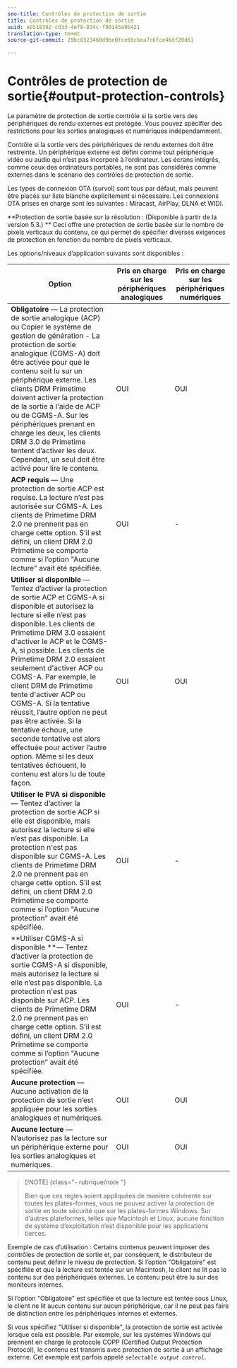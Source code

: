 ```yaml
---
seo-title: Contrôles de protection de sortie
title: Contrôles de protection de sortie
uuid: a0518392-cd33-4ef0-834c-f90145a9b421
translation-type: tm+mt
source-git-commit: 29bc8323460d9be0fce66cbea7c6fce46df20d61

---
```



# Contrôles de protection de sortie{#output-protection-controls}

Le paramètre de protection de sortie contrôle si la sortie vers des périphériques de rendu externes est protégée. Vous pouvez spécifier des restrictions pour les sorties analogiques et numériques indépendamment.

Contrôle si la sortie vers des périphériques de rendu externes doit être restreinte. Un périphérique externe est défini comme tout périphérique vidéo ou audio qui n’est pas incorporé à l’ordinateur. Les écrans intégrés, comme ceux des ordinateurs portables, ne sont pas considérés comme externes dans le scénario des contrôles de protection de sortie.

Les types de connexion OTA (survol) sont tous par défaut, mais peuvent être placés sur liste blanche explicitement si nécessaire. Les connexions OTA prises en charge sont les suivantes : Miracast, AirPlay, DLNA et WIDI.

**Protection de sortie basée sur la résolution : (Disponible à partir de la version 5.3.) ** Ceci offre une protection de sortie basée sur le nombre de pixels verticaux du contenu, ce qui permet de spécifier diverses exigences de protection en fonction du nombre de pixels verticaux.

Les options/niveaux d’application suivants sont disponibles :

| Option | Pris en charge sur les périphériques analogiques | Pris en charge sur les périphériques numériques |
|---|---|---|
| **Obligatoire** — La protection de sortie analogique (ACP) ou Copier le système de gestion de génération - La protection de sortie analogique (CGMS-A) doit être activée pour que le contenu soit lu sur un périphérique externe. Les clients DRM Primetime doivent activer la protection de la sortie à l&#39;aide de ACP ou de CGMS-A. Sur les périphériques prenant en charge les deux, les clients DRM 3.0 de Primetime tentent d’activer les deux. Cependant, un seul doit être activé pour lire le contenu. | OUI | OUI |
| **ACP requis** — Une protection de sortie ACP est requise. La lecture n’est pas autorisée sur CGMS-A. Les clients de Primetime DRM 2.0 ne prennent pas en charge cette option. S’il est défini, un client DRM 2.0 Primetime se comporte comme si l’option &quot;Aucune lecture&quot; avait été spécifiée. | OUI | - |
| **Utiliser si disponible** — Tentez d’activer la protection de sortie ACP et CGMS-A si disponible et autorisez la lecture si elle n’est pas disponible. Les clients de Primetime DRM 3.0 essaient d&#39;activer le ACP et le CGMS-A, si possible. Les clients de Primetime DRM 2.0 essaient seulement d&#39;activer ACP ou CGMS-A. Par exemple, le client DRM de Primetime tente d&#39;activer ACP ou CGMS-A. Si la tentative réussit, l’autre option ne peut pas être activée. Si la tentative échoue, une seconde tentative est alors effectuée pour activer l’autre option. Même si les deux tentatives échouent, le contenu est alors lu de toute façon. | OUI | OUI |
| **Utiliser le PVA si disponible** — Tentez d’activer la protection de sortie ACP si elle est disponible, mais autorisez la lecture si elle n’est pas disponible. La protection n&#39;est pas disponible sur CGMS-A. Les clients de Primetime DRM 2.0 ne prennent pas en charge cette option. S’il est défini, un client DRM 2.0 Primetime se comporte comme si l’option &quot;Aucune protection&quot; avait été spécifiée. | OUI | - |
| **Utiliser CGMS-A si disponible **— Tentez d’activer la protection de sortie CGMS-A si disponible, mais autorisez la lecture si elle n’est pas disponible. La protection n&#39;est pas disponible sur ACP. Les clients de Primetime DRM 2.0 ne prennent pas en charge cette option. S’il est défini, un client DRM 2.0 Primetime se comporte comme si l’option &quot;Aucune protection&quot; avait été spécifiée. | OUI | - |
| **Aucune protection** — Aucune activation de la protection de sortie n’est appliquée pour les sorties analogiques et numériques. | OUI | OUI |
| **Aucune lecture** — N’autorisez pas la lecture sur un périphérique externe pour les sorties analogiques et numériques. | OUI | OUI |

>[!NOTE] {class=&quot;- rubrique/note &quot;}
>
>Bien que ces règles soient appliquées de manière cohérente sur toutes les plates-formes, vous ne pouvez activer la protection de sortie en toute sécurité que sur les plates-formes Windows. Sur d’autres plateformes, telles que Macintosh et Linux, aucune fonction de système d’exploitation n’est disponible pour les applications tierces.

Exemple de cas d’utilisation : Certains contenus peuvent imposer des contrôles de protection de sortie et, par conséquent, le distributeur de contenu peut définir le niveau de protection. Si l’option &quot;Obligatoire&quot; est spécifiée et que la lecture est tentée sur un Macintosh, le client ne lit pas le contenu sur des périphériques externes. Le contenu peut être lu sur des moniteurs internes.

Si l’option &quot;Obligatoire&quot; est spécifiée et que la lecture est tentée sous Linux, le client ne lit aucun contenu sur aucun périphérique, car il ne peut pas faire de distinction entre les périphériques internes et externes.

Si vous spécifiez &quot;Utiliser si disponible&quot;, la protection de sortie est activée lorsque cela est possible. Par exemple, sur les systèmes Windows qui prennent en charge le protocole COPP (Certified Output Protection Protocol), le contenu est transmis avec protection de sortie à un affichage externe. Cet exemple est parfois appelé *`selectable output control`*.
